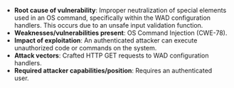 - **Root cause of vulnerability**: Improper neutralization of special elements used in an OS command, specifically within the WAD configuration handlers. This occurs due to an unsafe input validation function.
- **Weaknesses/vulnerabilities present**: OS Command Injection (CWE-78).
- **Impact of exploitation**:  An authenticated attacker can execute unauthorized code or commands on the system.
- **Attack vectors**: Crafted HTTP GET requests to WAD configuration handlers.
- **Required attacker capabilities/position**: Requires an authenticated user.